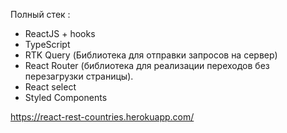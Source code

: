 Полный стек : 
 - ReactJS + hooks
 - TypeScript
 - RTK Query (Библиотека для отправки запросов на сервер)
 - React Router (библиотека для реализации переходов без перезагрузки страницы).
 - React select
 - Styled Components 

https://react-rest-countries.herokuapp.com/
